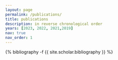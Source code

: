 ```yaml
---
layout: page
permalink: /publications/
title: publications
description: in reverse chronological order
years: [2023, 2022, 2021,2019]
nav: true
nav_order: 1
---
```

<!-- _pages/publications.md -->
<div class="publications">

{% bibliography -f {{ site.scholar.bibliography }} %}

</div>
